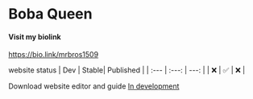 # Boba Queen
#### Visit my biolink
https://bio.link/mrbros1509

website status
| Dev | Stable| Published |
| :--- | :---: | ---: |
| ❌️ |  ✅️ | ❌️ |

Download website editor and guide
[In development](_Blank)
